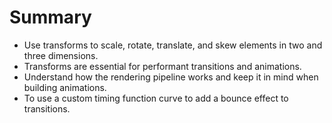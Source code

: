 # Summary
- Use transforms to scale, rotate, translate, and skew elements in two and three
dimensions.
- Transforms are essential for performant transitions and animations.
- Understand how the rendering pipeline works and keep it in mind when building animations.
- To use a custom timing function curve to add a bounce effect to transitions.